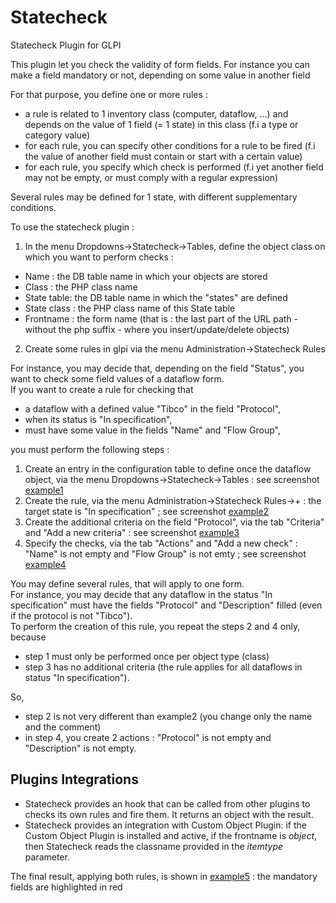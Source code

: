 # Statecheck
Statecheck Plugin for GLPI

This plugin let you check the validity of form fields.
For instance you can make a field mandatory or not, depending on some value in another field

For that purpose, you define one or more rules :
- a rule is related to 1 inventory class (computer, dataflow, ...) and depends on the value of 1 field (= 1 state) in this class (f.i a type or category value)
- for each rule, you can specify other conditions for a rule to be fired (f.i the value of another field must contain or start with a certain value)
- for each rule, you specify which check is performed (f.i yet another field may not be empty, or must comply with a regular expression)<br/>

Several rules may be defined for 1 state, with different supplementary conditions.

To use the statecheck plugin :
1. In the menu Dropdowns->Statecheck->Tables, define the object class on which you want to perform checks :
- Name : the DB table name in which your objects are stored
- Class : the PHP class name
- State table: the DB table name in which the "states" are defined
- State class : the PHP class name of this State table
- Frontname : the form name (that is : the last part of the URL path - without the php suffix - where you insert/update/delete objects)
2. Create some rules in glpi via the menu Administration->Statecheck Rules

For instance, you may decide that, depending on the field "Status", you want to check some field values of a dataflow form.<br/>
If you want to create a rule for checking that 
- a dataflow with a defined value "Tibco" in the field "Protocol", 
- when its status is "In specification", 
- must have some value in the fields "Name" and "Flow Group",

you must perform the following steps :
1. Create an entry in the configuration table to define once the dataflow object, via the menu Dropdowns->Statecheck->Tables : see screenshot [example1](https://raw.githubusercontent.com/ericferon/glpi-statecheck/master/statecheck-example1.png)
2. Create the rule, via the menu Administration->Statecheck Rules->+ : the target state is "In specification" ; see screenshot [example2](https://raw.githubusercontent.com/ericferon/glpi-statecheck/master/statecheck-example2.png)
3. Create the additional criteria on the field "Protocol", via the tab "Criteria" and "Add a new criteria" : see screenshot [example3](https://raw.githubusercontent.com/ericferon/glpi-statecheck/master/statecheck-example3.png)
4. Specify the checks, via the tab "Actions" and "Add a new check" : "Name" is not empty and "Flow Group" is not emty ; see screenshot [example4](https://raw.githubusercontent.com/ericferon/glpi-statecheck/master/statecheck-example4.png)

You may define several rules, that will apply to one form.<br/>
For instance, you may decide that any dataflow in the status "In specification" must have the fields "Protocol" and "Description" filled (even if the protocol is not "Tibco").<br/>
To perform the creation of this rule, you repeat the steps 2 and 4 only, because
- step 1 must only be performed once per object type (class)
- step 3 has no additional criteria (the rule applies for all dataflows in status "In specification").

So, 
- step 2 is not very different than example2 (you change only the name and the comment)
- in step 4, you create 2 actions : "Protocol" is not empty and "Description" is not empty.

## Plugins Integrations
- Statecheck provides an hook that can be called from other plugins to checks its own rules and fire them. It returns an object with the result.
- Statecheck provides an integration with Custom Object Plugin: if the Custom Object Plugin is installed and active, if the frontname is *object*, then Statecheck reads the classname provided in the *itemtype* parameter.

The final result, applying both rules, is shown in [example5](https://raw.githubusercontent.com/ericferon/glpi-statecheck/master/statecheck-example5.png) : the mandatory fields are highlighted in red